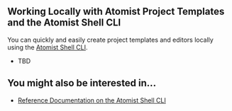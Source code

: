 ## Working Locally with Atomist Project Templates and the Atomist Shell CLI

You can quickly and easily create project templates and editors locally using the [Atomist Shell CLI](/reference-docs/cli.md).

* TBD

## You might also be interested in...

* [Reference Documentation on the Atomist Shell CLI](/reference-docs/cli.md)

